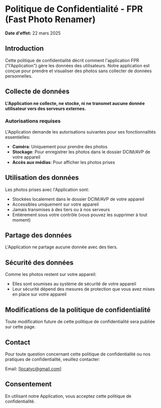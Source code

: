 # Politique de Confidentialité - FPR (Fast Photo Renamer)

**Date d'effet:** 22 mars 2025

## Introduction

Cette politique de confidentialité décrit comment l'application FPR ("l'Application") gère les données des utilisateurs. Notre application est conçue pour prendre et visualiser des photos sans collecter de données personnelles.

## Collecte de données

**L'Application ne collecte, ne stocke, ni ne transmet aucune donnée utilisateur vers des serveurs externes.**

### Autorisations requises
L'Application demande les autorisations suivantes pour ses fonctionnalités essentielles:

- **Caméra**: Uniquement pour prendre des photos
- **Stockage**: Pour enregistrer les photos dans le dossier DCIM/AVP de votre appareil
- **Accès aux médias**: Pour afficher les photos prises

## Utilisation des données

Les photos prises avec l'Application sont:
- Stockées localement dans le dossier DCIM/AVP de votre appareil
- Accessibles uniquement sur votre appareil
- Jamais transmises à des tiers ou à nos serveurs
- Entièrement sous votre contrôle (vous pouvez les supprimer à tout moment)

## Partage des données

L'Application ne partage aucune donnée avec des tiers.

## Sécurité des données

Comme les photos restent sur votre appareil:
- Elles sont soumises au système de sécurité de votre appareil
- Leur sécurité dépend des mesures de protection que vous avez mises en place sur votre appareil

## Modifications de la politique de confidentialité

Toute modification future de cette politique de confidentialité sera publiée sur cette page.

## Contact

Pour toute question concernant cette politique de confidentialité ou nos pratiques de confidentialité, veuillez contacter:

Email: [locatyc@gmail.com]

## Consentement

En utilisant notre Application, vous acceptez cette politique de confidentialité.
